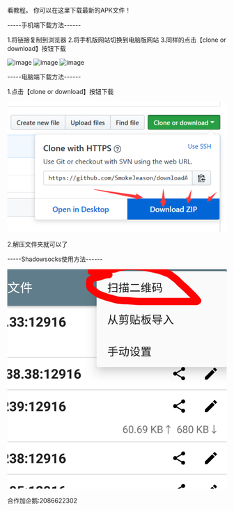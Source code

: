 看教程。
你可以在这里下载最新的APK文件！

-----手机端下载方法------

1.将链接复制到浏览器
2.将手机版网站切换到电脑版网站
3.同样的点击【clone or download】按钮下载

![image](https://github.com/SmokeJeason/downloadAPK/raw/master/images/Downloads1.png)
![image](https://github.com/SmokeJeason/downloadAPK/raw/master/images/Downloads2.png)
![image](https://github.com/SmokeJeason/downloadAPK/raw/master/images/Downloads3.png)


-----电脑端下载方法------

1.点击【clone or download】按钮下载

![image](https://github.com/SmokeJeason/downloadAPK/raw/master/images/Download2.png)

2.解压文件夹就可以了

-----Shadowsocks使用方法------

![image](https://github.com/SmokeJeason/downloadAPK/raw/master/images/Shadowsocks.jpg)

合作加企鹅:2086622302
